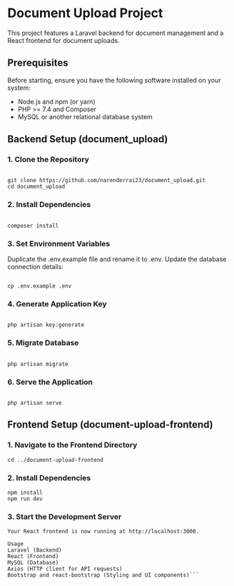 # Document Upload Project

This project features a Laravel backend for document management and a React frontend for document uploads.

## Prerequisites

Before starting, ensure you have the following software installed on your system:

- Node.js and npm (or yarn)
- PHP >= 7.4 and Composer
- MySQL or another relational database system

## Backend Setup (document_upload)

### 1. Clone the Repository
```

git clone https://github.com/narenderrai23/document_upload.git
cd document_upload
```
### 2. Install Dependencies
```

composer install
```
### 3. Set Environment Variables
Duplicate the .env.example file and rename it to .env. Update the database connection details:

```

cp .env.example .env
```
### 4. Generate Application Key
```

php artisan key:generate
```
### 5. Migrate Database
```

php artisan migrate
```
### 6. Serve the Application
```

php artisan serve
```
## Frontend Setup (document-upload-frontend)
### 1. Navigate to the Frontend Directory
```cd ../document-upload-frontend```
### 2. Install Dependencies
```
npm install
npm run dev
```
### 3. Start the Development Server
```npm start
Your React frontend is now running at http://localhost:3000.

Usage
Laravel (Backend)
React (Frontend)
MySQL (Database)
Axios (HTTP client for API requests)
Bootstrap and react-bootstrap (Styling and UI components)```
